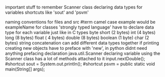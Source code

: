 important stuff to remember
	Scanner class
	declaring data types for variables
	shortcuts like 'sout' and 'psvm'

naming conventions for files and src
	#term camel case
	example would be exampleName for classes
'strongly typed language'
	have to declare data type for each variable just like in C
	types 
		byte
		short (2 bytes)
		int (4 bytes)
		long (8 bytes)
		float ( 4 bytes)
		double (8 bytes)
		boolean (1 byte)
		char (2 bytes)
string concatenation
	can add different data types together if printing
creating new objects
	have to preface with 'new', in python didnt need anything prefacing declaration
java.util.Scanner
	declaring variable using the Scanner class has a lot of methods attached to it
	input.nextDouble();
#shortcut sout = System.out.println();
#shortcut psvm = public static void main(String\[] args);
